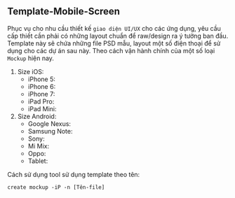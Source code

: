 ## Template-Mobile-Screen

Phục vụ cho nhu cầu thiết kế `giao diện UI/UX` cho các ứng dụng, yêu cầu cấp thiết cần phải có những layout chuẩn để raw/design ra ý tưởng ban đầu. Template này sẽ chứa những file PSD mẫu, layout một số điện thoại để sử dụng cho các dự án sau này. Theo cách vận hành chính của một số loại `Mockup` hiện nay.

1. Size iOS:
    - iPhone 5:
    - iPhone 6:
    - iPhone 7:
    - iPad Pro:
    - iPad Mini:
2. Size Android:
    - Google Nexus:
    - Samsung Note:
    - Sony:
    - Mi Mix:
    - Oppo:
    - Tablet:

Cách sử dụng tool sử dụng template theo tên:
```
create mockup -iP -n [Tên-file]
```